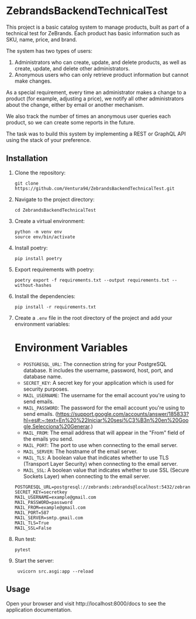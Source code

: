 # ZebrandsBackendTechnicalTest

This project is a basic catalog system to manage products, built as part of a technical test for ZeBrands. Each product
has basic information such as SKU, name, price, and brand.

The system has two types of users:

1. Administrators who can create, update, and delete products, as well as create, update, and delete other
   administrators.
2. Anonymous users who can only retrieve product information but cannot make changes.

As a special requirement, every time an administrator makes a change to a product (for example, adjusting a price), we
notify all other administrators about the change, either by email or another mechanism.

We also track the number of times an anonymous user queries each product, so we can create some reports in the future.

The task was to build this system by implementing a REST or GraphQL API using the stack of your preference.

## Installation

1. Clone the repository:
    ```
    git clone https://github.com/Ventura94/ZebrandsBackendTechnicalTest.git
    ```
2. Navigate to the project directory:
    ```
    cd ZebrandsBackendTechnicalTest
    ```
3. Create a virtual environment:
    ```
    python -m venv env
    source env/bin/activate
   ```

4. Install poetry:
    ```
    pip install poetry 
    ```

5. Export requirements with poetry:
    ```
    poetry export -f requirements.txt --output requirements.txt --without-hashes
    ```

6. Install the dependencies:
    ```
    pip install -r requirements.txt
    ```
7. Create a `.env` file in the root directory of the project and add your environment variables:

   # Environment Variables

    - `POSTGRESQL_URL`: The connection string for your PostgreSQL database. It includes the username, password, host,
      port,
      and database name.
    - `SECRET_KEY`: A secret key for your application which is used for security purposes.
    - `MAIL_USERNAME`: The username for the email account you're using to send emails.
    - `MAIL_PASSWORD`: The password for the email account you're using to send
      emails. (https://support.google.com/accounts/answer/185833?hl=es#:~:text=En%20%22Iniciar%20sesi%C3%B3n%20en%20Google,Selecciona%20Generar.)
    - `MAIL_FROM`: The email address that will appear in the "From" field of the emails you send.
    - `MAIL_PORT`: The port to use when connecting to the email server.
    - `MAIL_SERVER`: The hostname of the email server.
    - `MAIL_TLS`: A boolean value that indicates whether to use TLS (Transport Layer Security) when connecting to the
      email
      server.
    - `MAIL_SSL`: A boolean value that indicates whether to use SSL (Secure Sockets Layer) when connecting to the email
      server.
   ```
   POSTGRESQL_URL=postgresql://zebrands:zebrands@localhost:5432/zebrands 
   SECRET_KEY=secretkey
   MAIL_USERNAME=example@gmail.com
   MAIL_PASSWORD=password
   MAIL_FROM=example@gmail.com
   MAIL_PORT=587
   MAIL_SERVER=smtp.gmail.com
   MAIL_TLS=True
   MAIL_SSL=False
    ```

8. Run test:
   ```
   pytest
   ```

9. Start the server:
    ```
     uvicorn src.asgi:app --reload 
    ```

## Usage

Open your browser and visit http://localhost:8000/docs to see the application documentation.

